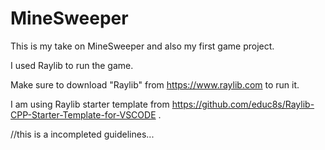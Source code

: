 # MineSweeper
This is my take on MineSweeper and also my first game project.

I used Raylib to run the game.

Make sure to download "Raylib" from https://www.raylib.com to run it.

I am using Raylib starter template from https://github.com/educ8s/Raylib-CPP-Starter-Template-for-VSCODE .

//this is a incompleted guidelines...
